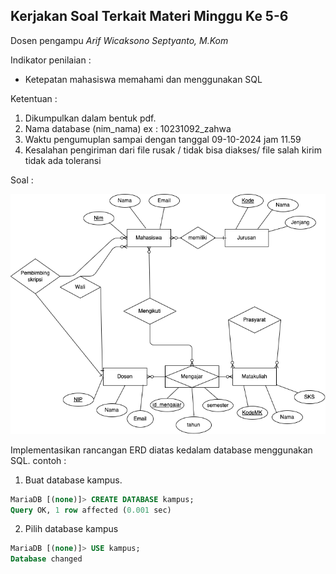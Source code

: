 ## Kerjakan Soal Terkait Materi Minggu Ke 5-6

Dosen pengampu *Arif Wicaksono Septyanto, M.Kom*

Indikator penilaian :
- Ketepatan mahasiswa memahami dan menggunakan SQL

Ketentuan :
1. Dikumpulkan dalam bentuk pdf.
2. Nama database (nim_nama) ex : 10231092_zahwa
3. Waktu pengumuplan sampai dengan tanggal 09-10-2024 jam 11.59
4. Kesalahan pengiriman dari file rusak / tidak bisa diakses/ file salah kirim tidak ada toleransi

Soal :


![](gambar_erd.png)

Implementasikan rancangan ERD diatas kedalam database menggunakan SQL.
contoh :
1. Buat database kampus.
```sql   
MariaDB [(none)]> CREATE DATABASE kampus;
Query OK, 1 row affected (0.001 sec)
```

2. Pilih database kampus

```sql
MariaDB [(none)]> USE kampus;
Database changed
```
